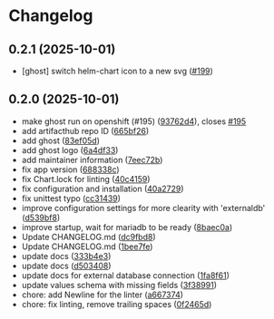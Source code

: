 # Changelog

## 0.2.1 (2025-10-01)

* [ghost] switch helm-chart icon to a new svg ([#199](https://github.com/CloudPirates-io/helm-charts/pull/199))

## 0.2.0 (2025-10-01)

* make ghost run on openshift (#195) ([93762d4](https://github.com/CloudPirates-io/helm-charts/commit/93762d4)), closes [#195](https://github.com/CloudPirates-io/helm-charts/issues/195)
* add artifacthub repo ID ([665bf26](https://github.com/CloudPirates-io/helm-charts/commit/665bf26))
* add ghost ([83ef05d](https://github.com/CloudPirates-io/helm-charts/commit/83ef05d))
* add ghost logo ([6a4df33](https://github.com/CloudPirates-io/helm-charts/commit/6a4df33))
* add maintainer information ([7eec72b](https://github.com/CloudPirates-io/helm-charts/commit/7eec72b))
* fix app version ([688338c](https://github.com/CloudPirates-io/helm-charts/commit/688338c))
* fix Chart.lock for linting ([40c4159](https://github.com/CloudPirates-io/helm-charts/commit/40c4159))
* fix configuration and installation ([40a2729](https://github.com/CloudPirates-io/helm-charts/commit/40a2729))
* fix unittest typo ([cc31439](https://github.com/CloudPirates-io/helm-charts/commit/cc31439))
* improve configuration settings for more clearity with 'externaldb' ([d539bf8](https://github.com/CloudPirates-io/helm-charts/commit/d539bf8))
* improve startup, wait for mariadb to be ready ([8baec0a](https://github.com/CloudPirates-io/helm-charts/commit/8baec0a))
* Update CHANGELOG.md ([dc9fbd8](https://github.com/CloudPirates-io/helm-charts/commit/dc9fbd8))
* Update CHANGELOG.md ([1bee7fe](https://github.com/CloudPirates-io/helm-charts/commit/1bee7fe))
* update docs ([333b4e3](https://github.com/CloudPirates-io/helm-charts/commit/333b4e3))
* update docs ([d503408](https://github.com/CloudPirates-io/helm-charts/commit/d503408))
* update docs for external database connection ([1fa8f61](https://github.com/CloudPirates-io/helm-charts/commit/1fa8f61))
* update values schema with missing fields ([3f38991](https://github.com/CloudPirates-io/helm-charts/commit/3f38991))
* chore: add Newline for the linter ([a667374](https://github.com/CloudPirates-io/helm-charts/commit/a667374))
* chore: fix linting, remove trailing spaces ([0f2465d](https://github.com/CloudPirates-io/helm-charts/commit/0f2465d))
